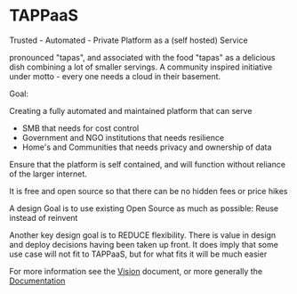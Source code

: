 # TAPPaaS

Trusted - Automated - Private Platform as a (self hosted) Service

pronounced "tapas", and associated with the food "tapas" as a delicious dish combining a lot of smaller servings. A community inspired initiative under motto - every one needs a cloud in their basement. 

Goal:

Creating a fully automated and maintained platform that can serve

- SMB that needs for cost control
- Government and NGO institutions that needs resilience
- Home's and Communities that needs privacy and ownership of data
 
Ensure that the platform is self contained, and will function without reliance of the larger internet.

It is free and open source so that there can be no hidden fees or price hikes

A design Goal is to use existing Open Source as much as possible: Reuse instead of reinvent

Another key design goal is to REDUCE flexibility. There is value in design and deploy decisions having been taken up front. It does imply that some use case will not fit to TAPPaaS, but for what fits it will be much easier

For more information see the [Vision](Documentation/Vision.md) document, or more generally the [Documentation](Documentation/README.md)
